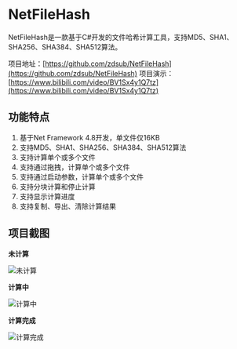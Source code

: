 # NetFileHash

NetFileHash是一款基于C#开发的文件哈希计算工具，支持MD5、SHA1、SHA256、SHA384、SHA512算法。

项目地址：[https://github.com/zdsub/NetFileHash](https://github.com/zdsub/NetFileHash)
项目演示：[https://www.bilibili.com/video/BV1Sx4y1Q7tz](https://www.bilibili.com/video/BV1Sx4y1Q7tz)

## 功能特点

1. 基于Net Framework 4.8开发，单文件仅16KB
3. 支持MD5、SHA1、SHA256、SHA384、SHA512算法
4. 支持计算单个或多个文件
5. 支持通过拖拽，计算单个或多个文件
6. 支持通过启动参数，计算单个或多个文件
7. 支持分块计算和停止计算
8. 支持显示计算进度
9. 支持复制、导出、清除计算结果

## 项目截图

**未计算**

![未计算](https://s1.ax1x.com/2023/07/28/pCxc5PH.png)

**计算中**

![计算中](https://s1.ax1x.com/2023/07/28/pCxchIe.png)

**计算完成**

![计算完成](https://s1.ax1x.com/2023/07/28/pCxcfaD.png)